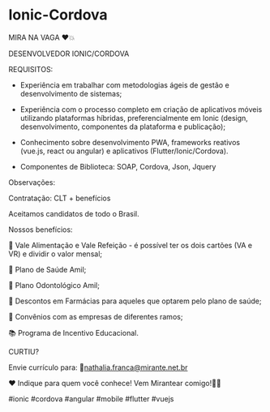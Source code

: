 # Ionic-Cordova

MIRA NA VAGA ❤️💥

DESENVOLVEDOR IONIC/CORDOVA


REQUISITOS:

- Experiência em trabalhar com metodologias ágeis de gestão e desenvolvimento de sistemas;

- Experiência com o processo completo em criação de aplicativos móveis utilizando plataformas híbridas, preferencialmente em Ionic (design, desenvolvimento, componentes da plataforma e publicação);
 
- Conhecimento sobre desenvolvimento PWA, frameworks reativos (vue.js, react ou angular) e aplicativos (Flutter/Ionic/Cordova).
 
- Componentes de Biblioteca: SOAP, Cordova, Json, Jquery


Observações:

Contratação: CLT + benefícios

Aceitamos candidatos de todo o Brasil.


Nossos benefícios:

🥘 Vale Alimentação e Vale Refeição - é possível ter os dois cartões (VA e VR) e dividir o valor mensal;

🏥 Plano de Saúde Amil;

🦷 Plano Odontológico Amil;

💊 Descontos em Farmácias para aqueles que optarem pelo plano de saúde;

👥 Convênios com as empresas de diferentes ramos;

📚 Programa de Incentivo Educacional.


CURTIU?


Envie currículo para: 📧nathalia.franca@mirante.net.br

❤ Indique para quem você conhece! Vem Mirantear comigo!💚🥰

#ionic #cordova #angular #mobile #flutter #vuejs

